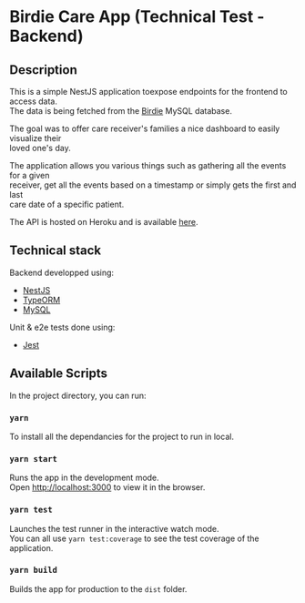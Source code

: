 
# Birdie Care App (Technical Test - Backend)

## Description

This is a simple NestJS application toexpose endpoints for the frontend to access data.\
The data is being fetched from the [Birdie](https://birdie.care) MySQL database.

The goal was to offer care receiver's families a nice dashboard to easily visualize their\
 loved one's day.

The application allows you various things such as gathering all the events for a given\
 receiver, get all the events based on a timestamp or simply gets the first and last\
 care date of a specific patient. 

The API is hosted on Heroku and is available [here](https://birdie-care-app-backend.herokuapp.com/api).

## Technical stack

Backend developped using: 
- [NestJS](https://nestjs.com/)
- [TypeORM](https://typeorm.io/)
- [MySQL](https://www.mysql.com/)


Unit & e2e tests done using:
- [Jest](https://jestjs.io/fr/)


## Available Scripts

In the project directory, you can run:

### `yarn`

To install all the dependancies for the project to run in local.


### `yarn start`

Runs the app in the development mode.\
Open [http://localhost:3000](http://localhost:3000) to view it in the browser.


### `yarn test`

Launches the test runner in the interactive watch mode.\
You can all use `yarn test:coverage` to see the test coverage of the application.

### `yarn build`

Builds the app for production to the `dist` folder.

